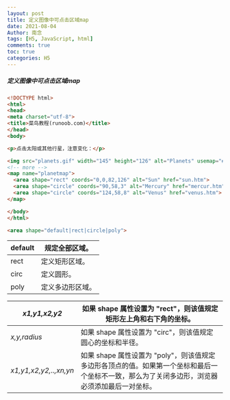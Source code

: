 ```yaml
---
layout: post
title: 定义图像中可点击区域map
date: 2021-08-04
Author: 南念
tags: [H5, JavaScript, html]
comments: true
toc: true
categories: H5
---
```




##### 定义图像中可点击区域map



```html
<!DOCTYPE html>
<html>
<head>
<meta charset="utf-8">
<title>菜鸟教程(runoob.com)</title>
</head>
<body>

<p>点击太阳或其他行星，注意变化：</p>			

<img src="planets.gif" width="145" height="126" alt="Planets" usemap="#planetmap">		#alt --图像加载失败 显示文字
<!-- more -->
<map name="planetmap">
  <area shape="rect" coords="0,0,82,126" alt="Sun" href="sun.htm">
  <area shape="circle" coords="90,58,3" alt="Mercury" href="mercur.htm">
  <area shape="circle" coords="124,58,8" alt="Venus" href="venus.htm">
</map>

</body>
</html>

<area shape="default|rect|circle|poly">


```

| default | 规定全部区域。   |
| ------- | ---------------- |
| rect    | 定义矩形区域。   |
| circ    | 定义圆形。       |
| poly    | 定义多边形区域。 |

| *x1,y1,x2,y2*          | 如果 shape 属性设置为 "rect"，则该值规定矩形左上角和右下角的坐标。 |
| ---------------------- | ------------------------------------------------------------ |
| *x,y,radius*           | 如果 shape 属性设置为 "circ"，则该值规定圆心的坐标和半径。   |
| *x1,y1,x2,y2,..,xn,yn* | 如果 shape 属性设置为 "poly"，则该值规定多边形各顶点的值。如果第一个坐标和最后一个坐标不一致，那么为了关闭多边形，浏览器必须添加最后一对坐标。 |
